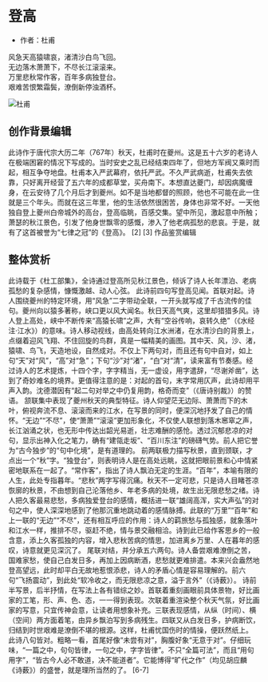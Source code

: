 # 登高

- 作者：杜甫  

风急天高猿啸哀，渚清沙白鸟飞回。  
无边落木萧萧下，不尽长江滚滚来。  
万里悲秋常作客，百年多病独登台。  
艰难苦恨繁霜鬓，潦倒新停浊酒杯。  


![杜甫](http://pics.shicimingju.com/item/22412.jpg)
## 创作背景编辑
此诗作于唐代宗大历二年（767年）秋天，杜甫时在夔州。这是五十六岁的老诗人在极端困窘的情况下写成的。当时安史之乱已经结束四年了，但地方军阀又乘时而起，相互争夺地盘。杜甫本入严武幕府，依托严武。不久严武病逝，杜甫失去依靠，只好离开经营了五六年的成都草堂，买舟南下。本想直达夔门，却因病魔缠身，在云安待了几个月后才到夔州。如不是当地都督的照顾，他也不可能在此一住就是三个年头。而就在这三年里，他的生活依然很困苦，身体也非常不好。一天他独自登上夔州白帝城外的高台，登高临眺，百感交集。望中所见，激起意中所触；萧瑟的秋江景色，引发了他身世飘零的感慨，渗入了他老病孤愁的悲哀。于是，就有了这首被誉为“七律之冠”的《登高》。 [2]  [3] 
作品鉴赏编辑
## 整体赏析
此诗载于《杜工部集》，全诗通过登高所见秋江景色，倾诉了诗人长年漂泊、老病孤愁的复杂感情，慷慨激越、动人心弦。
此诗前四句写登高见闻。首联对起。诗人围绕夔州的特定环境，用“风急”二字带动全联，一开头就写成了千古流传的佳句。夔州向以猿多著称，峡口更以风大闻名。秋日天高气爽，这里却猎猎多风。诗人登上高处，峡中不断传来“高猿长啸”之声，大有“空谷传响，哀转久绝”（《水经注·江水》）的意味。诗人移动视线，由高处转向江水洲渚，在水清沙白的背景上，点缀着迎风飞翔、不住回旋的鸟群，真是一幅精美的画图。其中天、风，沙、渚，猿啸、鸟飞，天造地设，自然成对。不仅上下两句对，而且还有句中自对，如上句“天”对“风”，“高”对“急”；下句“沙”对“渚”，“白”对“清”，读来富有节奏感。经过诗人的艺术提炼，十四个字，字字精当，无一虚设，用字遣辞，“尽谢斧凿”，达到了奇妙难名的境界。更值得注意的是：对起的首句，末字常用仄声，此诗却用平声入韵。沈德潜因有“起二句对举之中仍复用韵，格奇而变”（《唐诗别裁》）的赞语。
颔联集中表现了夔州秋天的典型特征。诗人仰望茫无边际、萧萧而下的木叶，俯视奔流不息、滚滚而来的江水，在写景的同时，便深沉地抒发了自己的情怀。“无边”“不尽”，使“萧萧”“滚滚”更加形象化，不仅使人联想到落木窸窣之声，长江汹涌之状，也无形中传达出韶光易逝，壮志难酬的感怆。透过沉郁悲凉的对句，显示出神入化之笔力，确有“建瓴走坂”、“百川东注”的磅礴气势。前人把它誉为“古今独步”的“句中化境”，是有道理的。
前两联极力描写秋景，直到颈联，才点出一个“秋”字。“独登台”，则表明诗人是在高处远眺，这就把眼前景和心中情紧密地联系在一起了。“常作客”，指出了诗人飘泊无定的生涯。“百年”，本喻有限的人生，此处专指暮年。“悲秋”两字写得沉痛。秋天不一定可悲，只是诗人目睹苍凉恢廓的秋景，不由想到自己沦落他乡、年老多病的处境，故生出无限悲愁之绪。诗人把久客最易悲愁，多病独爱登台的感情，概括进一联“雄阔高浑，实大声弘”的对句之中，使人深深地感到了他那沉重地跳动着的感情脉搏。此联的“万里”“百年”和上一联的“无边”“不尽”，还有相互呼应的作用：诗人的羁旅愁与孤独感，就象落叶和江水一样，推排不尽，驱赶不绝，情与景交融相洽。诗到此已给作客思乡的一般含意，添上久客孤独的内容，增入悲秋苦病的情思，加进离乡万里、人在暮年的感叹，诗意就更见深沉了。
尾联对结，并分承五六两句。诗人备尝艰难潦倒之苦，国难家愁，使自己白发日多，再加上因病断酒，悲愁就更难排遣。本来兴会盎然地登高望远，此时却平白无故地惹恨添悲，诗人的矛盾心情是容易理解的。前六句“飞扬震动”，到此处“软冷收之，而无限悲凉之意，溢于言外”（《诗薮》）。
诗前半写景，后半抒情，在写法上各有错综之妙。首联着重刻画眼前具体景物，好比画家的工笔，形、声、色、态，一一得到表现。次联着重渲染整个秋天气氛，好比画家的写意，只宜传神会意，让读者用想象补充。三联表现感情，从纵（时间）、横（空间）两方面着笔，由异乡飘泊写到多病残生。四联又从白发日多，护病断饮，归结到时世艰难是潦倒不堪的根源。这样，杜甫忧国伤时的情操，便跃然纸上。
此诗八句皆对。粗略一看，首尾好像“未尝有对”，胸腹好象“无意于对”。仔细玩味，“一篇之中，句句皆律，一句之中，字字皆律”。不只“全篇可法”，而且“用句用字”，“皆古今人必不敢道，决不能道者”。它能博得“旷代之作”（均见胡应麟《诗薮》）的盛誉，就是理所当然的了。 [6-7]